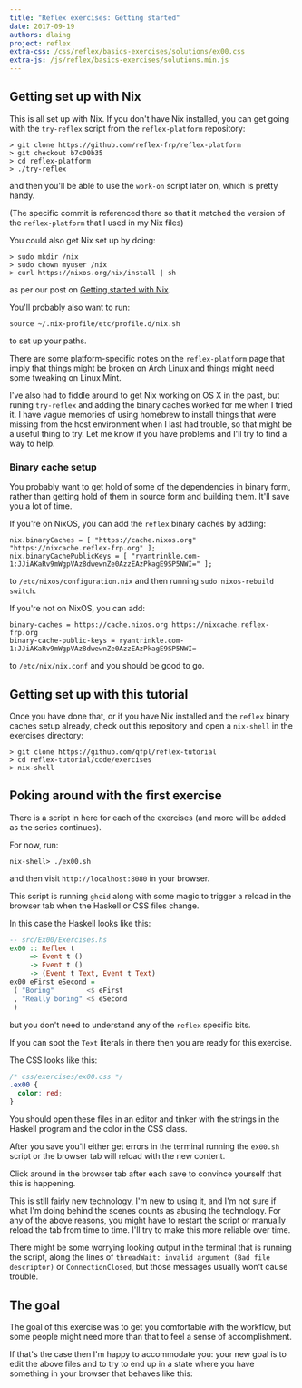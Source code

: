 ```yaml
---
title: "Reflex exercises: Getting started"
date: 2017-09-19
authors: dlaing
project: reflex
extra-css: /css/reflex/basics-exercises/solutions/ex00.css
extra-js: /js/reflex/basics-exercises/solutions.min.js
---
```


## Getting set up with Nix

This is all set up with Nix. 
If you don't have Nix installed, you can get going with the `try-reflex` script from the `reflex-platform` repository:
```
> git clone https://github.com/reflex-frp/reflex-platform
> git checkout b7c00b35
> cd reflex-platform
> ./try-reflex
```
and then you'll be able to use the `work-on` script later on, which is pretty handy.

(The specific commit is referenced there so that it matched the version of the `reflex-platform` that I used in my Nix files)

You could also get Nix set up by doing:
```
> sudo mkdir /nix
> sudo chown myuser /nix
> curl https://nixos.org/nix/install | sh
```
as per our post on [Getting started with Nix](https://blog.qfpl.io/posts/nix/getting-started-with-nix/).

You'll probably also want to run:
```
source ~/.nix-profile/etc/profile.d/nix.sh
```
to set up your paths.

There are some platform-specific notes on the `reflex-platform` page that imply that things might be broken on Arch Linux and things might need some tweaking on Linux Mint.

I've also had to fiddle around to get Nix working on OS X in the past, but runing `try-reflex` and adding the binary caches worked for me when I tried it.
I have vague memories of using homebrew to install things that were missing from the host environment when I last had trouble, so that might be a useful thing to try.
Let me know if you have problems and I'll try to find a way to help.

### Binary cache setup

You probably want to get hold of some of the dependencies in binary form, rather than getting hold of them in source form and building them.
It'll save you a lot of time.

If you're on NixOS, you can add the `reflex` binary caches by adding:
```
nix.binaryCaches = [ "https://cache.nixos.org" "https://nixcache.reflex-frp.org" ];
nix.binaryCachePublicKeys = [ "ryantrinkle.com-1:JJiAKaRv9mWgpVAz8dwewnZe0AzzEAzPkagE9SP5NWI=" ];
```
to `/etc/nixos/configuration.nix` and then running `sudo nixos-rebuild switch`.

If you're not on NixOS, you can add:
```
binary-caches = https://cache.nixos.org https://nixcache.reflex-frp.org 
binary-cache-public-keys = ryantrinkle.com-1:JJiAKaRv9mWgpVAz8dwewnZe0AzzEAzPkagE9SP5NWI=
```
to `/etc/nix/nix.conf` and you should be good to go.

## Getting set up with this tutorial

Once you have done that, or if you have Nix installed and the `reflex` binary caches setup already, check out this repository and open a `nix-shell` in the exercises directory:
```
> git clone https://github.com/qfpl/reflex-tutorial
> cd reflex-tutorial/code/exercises
> nix-shell
```

## Poking around with the first exercise

There is a script in here for each of the exercises (and more will be added as the series continues).

For now, run:
```
nix-shell> ./ex00.sh
```
and then visit `http://localhost:8080` in your browser.

This script is running `ghcid` along with some magic to trigger a reload in the browser tab when the Haskell or CSS files change.

In this case the Haskell looks like this:
```haskell
-- src/Ex00/Exercises.hs
ex00 :: Reflex t 
     => Event t () 
     -> Event t () 
     -> (Event t Text, Event t Text)
ex00 eFirst eSecond =
 ( "Boring"        <$ eFirst
 , "Really boring" <$ eSecond
 )
```
but you don't need to understand any of the `reflex` specific bits.

If you can spot the `Text` literals in there then you are ready for this exercise.

The CSS looks like this:
```css
/* css/exercises/ex00.css */
.ex00 {
  color: red;
}
```

You should open these files in an editor and tinker with the strings in the Haskell program and the color in the CSS class.

After you save you'll either get errors in the terminal running the `ex00.sh` script or the browser tab will reload with the new content.

Click around in the browser tab after each save to convince yourself that this is happening.

This is still fairly new technology, I'm new to using it, and I'm not sure if what I'm doing behind the scenes counts as abusing the technology.
For any of the above reasons, you might have to restart the script or manually reload the tab from time to time.
I'll try to make this more reliable over time.

There might be some worrying looking output in the terminal that is running the script, along the lines of `threadWait: invalid argument (Bad file descriptor)` or `ConnectionClosed`, but those messages usually won't cause trouble.

## The goal

The goal of this exercise was to get you comfortable with the workflow, but some people might need more than that to feel a sense of accomplishment.

If that's the case then I'm happy to accommodate you: your new goal is to edit the above files and to try to end up in a state where you have something in your browser that behaves like this:

<div id="ex00"></div>

